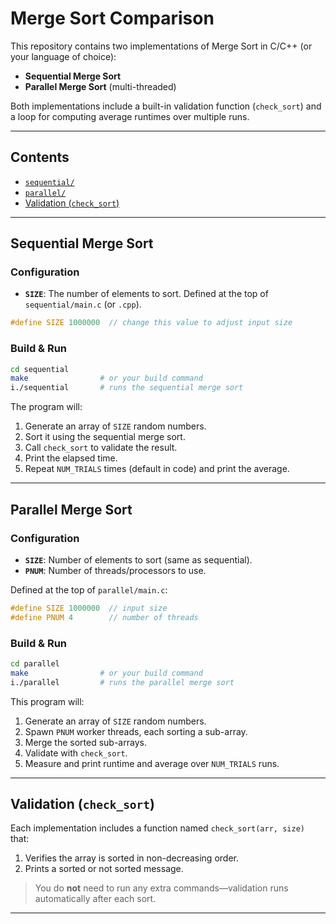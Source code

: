 # Merge Sort Comparison

This repository contains two implementations of Merge Sort in C/C++ (or your language of choice):

* **Sequential Merge Sort**
* **Parallel Merge Sort** (multi-threaded)

Both implementations include a built-in validation function (`check_sort`) and a loop for computing average runtimes over multiple runs.

---

## Contents

* [`sequential/`](#sequential)
* [`parallel/`](#parallel)
* [Validation (`check_sort`)](#validation)
  
---

## Sequential Merge Sort

### Configuration

* **`SIZE`**: The number of elements to sort.
  Defined at the top of `sequential/main.c` (or `.cpp`).

```c
#define SIZE 1000000  // change this value to adjust input size
```

### Build & Run

```bash
cd sequential
make                # or your build command
i./sequential       # runs the sequential merge sort
```

The program will:

1. Generate an array of `SIZE` random numbers.
2. Sort it using the sequential merge sort.
3. Call `check_sort` to validate the result.
4. Print the elapsed time.
5. Repeat `NUM_TRIALS` times (default in code) and print the average.

---

## Parallel Merge Sort

### Configuration

* **`SIZE`**: Number of elements to sort (same as sequential).
* **`PNUM`**: Number of threads/processors to use.

Defined at the top of `parallel/main.c`:

```c
#define SIZE 1000000  // input size
#define PNUM 4        // number of threads
```

### Build & Run

```bash
cd parallel
make                # or your build command
i./parallel         # runs the parallel merge sort
```

This program will:

1. Generate an array of `SIZE` random numbers.
2. Spawn `PNUM` worker threads, each sorting a sub-array.
3. Merge the sorted sub-arrays.
4. Validate with `check_sort`.
5. Measure and print runtime and average over `NUM_TRIALS` runs.

---

## Validation (`check_sort`)

Each implementation includes a function named `check_sort(arr, size)` that:

1. Verifies the array is sorted in non-decreasing order.
2. Prints a sorted or not sorted message.

> You do **not** need to run any extra commands—validation runs automatically after each sort.

---
